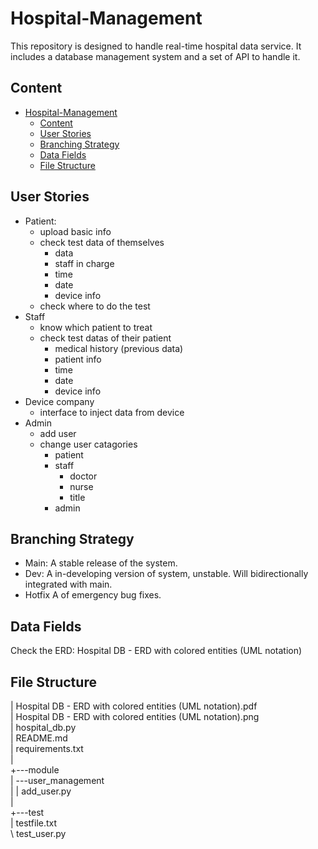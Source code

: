 # Hospital-Management
This repository is designed to handle real-time hospital data service.
It includes a database management system and a set of API to handle it.

## Content
- [Hospital-Management](#hospital-management)
  - [Content](#content)
  - [User Stories](#user-stories)
  - [Branching Strategy](#branching-strategy)
  - [Data Fields](#data-fields)
  - [File Structure](#file-structure)
## User Stories
- Patient:
  - upload basic info
  - check test data of themselves
    - data
    - staff in charge
    - time
    - date
    - device info
  - check where to do the test
- Staff
  - know which patient to treat
  - check test datas of their patient
    - medical history (previous data)
    - patient info
    - time
    - date
    - device info
- Device company
  - interface to inject data from device
- Admin
  - add user
  - change user catagories
    - patient
    - staff
      - doctor
      - nurse
      - title
    - admin


## Branching Strategy
- Main:     A stable release of the system.
- Dev:      A in-developing version of system, unstable. Will bidirectionally integrated with main.
- Hotfix    A of emergency bug fixes. 

## Data Fields
Check the ERD:  Hospital DB - ERD with colored entities (UML notation)

## File Structure
|   Hospital DB - ERD with colored entities (UML notation).pdf  
|   Hospital DB - ERD with colored entities (UML notation).png  
|   hospital_db.py  
|   README.md  
|   requirements.txt  
|  
+---module  
|   \---user_management  
|   |       add_user.py  
|  
+---test  
|       testfile.txt  
\       test_user.py 
 